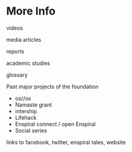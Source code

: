 # More Info

videos

media articles

reports

academic studies

glossary

Past major projects of the foundation
- os//os 
- Namaste grant
- intership
- Lifehack
- Enspiral connect / open Enspiral
- Social series


links to facebook, twitter, enspiral tales, website